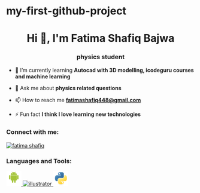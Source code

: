 # my-first-github-project
<h1 align="center">Hi 👋, I'm Fatima Shafiq Bajwa</h1>
<h3 align="center">physics student</h3>

- 🌱 I’m currently learning **Autocad with 3D modelling, icodeguru courses and machine learning**

- 💬 Ask me about **physics related questions**

- 📫 How to reach me **fatimashafiq448@gmail.com**

- ⚡ Fun fact **I think I love learning new technologies**

<h3 align="left">Connect with me:</h3>
<p align="left">
<a href="https://linkedin.com/in/fatima shafiq" target="blank"><img align="center" src="https://raw.githubusercontent.com/rahuldkjain/github-profile-readme-generator/master/src/images/icons/Social/linked-in-alt.svg" alt="fatima shafiq" height="30" width="40" /></a>
</p>

<h3 align="left">Languages and Tools:</h3>
<p align="left"> <a href="https://developer.android.com" target="_blank" rel="noreferrer"> <img src="https://raw.githubusercontent.com/devicons/devicon/master/icons/android/android-original-wordmark.svg" alt="android" width="40" height="40"/> </a> <a href="https://www.adobe.com/in/products/illustrator.html" target="_blank" rel="noreferrer"> <img src="https://www.vectorlogo.zone/logos/adobe_illustrator/adobe_illustrator-icon.svg" alt="illustrator" width="40" height="40"/> </a> <a href="https://www.python.org" target="_blank" rel="noreferrer"> <img src="https://raw.githubusercontent.com/devicons/devicon/master/icons/python/python-original.svg" alt="python" width="40" height="40"/> </a> </p>
